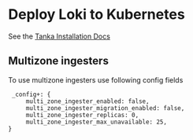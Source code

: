 # Deploy Loki to Kubernetes

See the [Tanka Installation Docs](../../docs/sources/installation/tanka.md)

##  Multizone ingesters
To use multizone ingesters use following config fields
   ```
    _config+: {
        multi_zone_ingester_enabled: false,
        multi_zone_ingester_migration_enabled: false,
        multi_zone_ingester_replicas: 0,
        multi_zone_ingester_max_unavailable: 25,
   }
   ```
